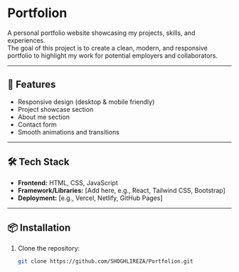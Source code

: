 # Portfolion

A personal portfolio website showcasing my projects, skills, and experiences.  
The goal of this project is to create a clean, modern, and responsive portfolio to highlight my work for potential employers and collaborators.

---

## 🚀 Features
- Responsive design (desktop & mobile friendly)
- Project showcase section
- About me section
- Contact form
- Smooth animations and transitions

---

## 🛠️ Tech Stack
- **Frontend:** HTML, CSS, JavaScript  
- **Framework/Libraries:** [Add here, e.g., React, Tailwind CSS, Bootstrap]  
- **Deployment:** [e.g., Vercel, Netlify, GitHub Pages]  

---

## 📦 Installation

1. Clone the repository:
   ```bash
   git clone https://github.com/SHOGHLIREZA/Portfolion.git
